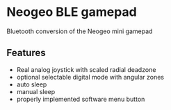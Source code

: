 # Neogeo BLE gamepad

Bluetooth conversion of the Neogeo mini gamepad

## Features

- Real analog joystick with scaled radial deadzone
- optional selectable digital mode with angular zones
- auto sleep
- manual sleep
- properly implemented software menu button
